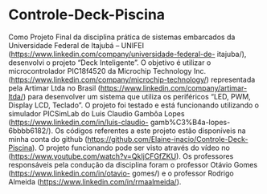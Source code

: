 # Controle-Deck-Piscina
Como Projeto Final da disciplina prática de sistemas embarcados da
Universidade
Federal
de
Itajubá
–
UNIFEI
(https://www.linkedin.com/company/universidade-federal-de-
itajuba/), desenvolvi o projeto “Deck Inteligente”. O objetivo é utilizar o
microcontrolador
PIC18f4520
da
Microchip
Technology
Inc.
(https://www.linkedin.com/company/microchip-technology/)
representada
pela
Artimar
Ltda
no
Brasil
(https://www.linkedin.com/company/artimar-ltda/) para desenvolver
um sistema que utiliza os periféricos “LED, PWM, Display LCD, Teclado”. O projeto foi testado e
está funcionando utilizando o simulador PICSimLab do Luis Claudio
Gambôa
Lopes
(https://www.linkedin.com/in/luis-claudio-
gamb%C3%B4a-lopes-6bbbb6182/). Os códigos referentes a este
projeto estão disponíveis na minha conta do github (https://github.com/Elaine-inacio/Controle-Deck-Piscina). O projeto
funcionando pode ser visto através do vídeo no (https://www.youtube.com/watch?v=QkIjCFGfZKU).
Os professores responsáveis pela condução da disciplina foram o
professor
Otávio
Gomes
(https://www.linkedin.com/in/otavio-
gomes/)
e
o
professor
Rodrigo
Almeida
(https://www.linkedin.com/in/rmaalmeida/).
